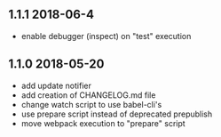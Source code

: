 ## 1.1.1 2018-06-4
* enable debugger (inspect) on "test" execution

## 1.1.0 2018-05-20
* add update notifier
* add creation of CHANGELOG.md file
* change watch script to use babel-cli's
* use prepare script instead of deprecated prepublish
* move webpack execution to "prepare" script
